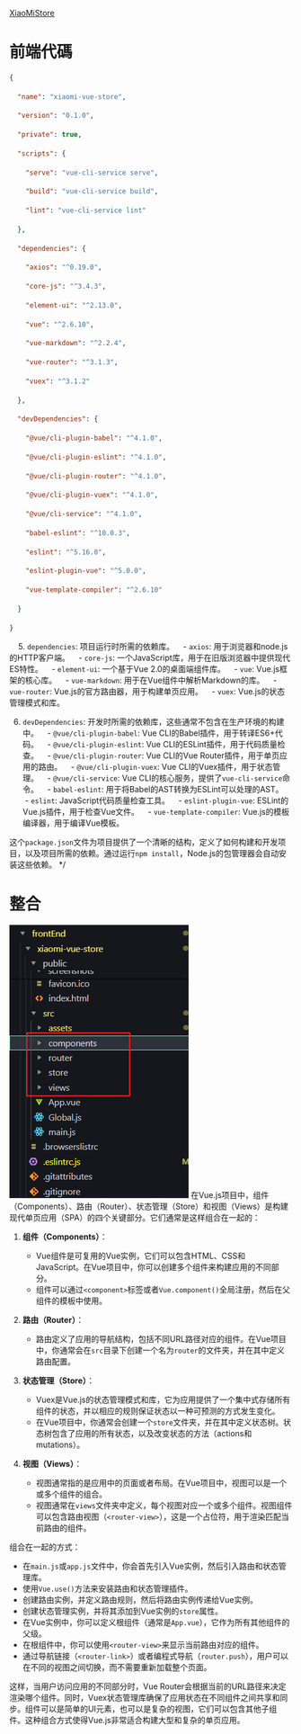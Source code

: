 [XiaoMiStore](C:\Users\Administrator\Documents\Mycodes\Java\XiaoMiStore)
# 前端代碼

```json
{

  "name": "xiaomi-vue-store",

  "version": "0.1.0",

  "private": true,

  "scripts": {

    "serve": "vue-cli-service serve",

    "build": "vue-cli-service build",

    "lint": "vue-cli-service lint"

  },

  "dependencies": {

    "axios": "^0.19.0",

    "core-js": "^3.4.3",

    "element-ui": "^2.13.0",

    "vue": "^2.6.10",

    "vue-markdown": "^2.2.4",

    "vue-router": "^3.1.3",

    "vuex": "^3.1.2"

  },

  "devDependencies": {

    "@vue/cli-plugin-babel": "^4.1.0",

    "@vue/cli-plugin-eslint": "^4.1.0",

    "@vue/cli-plugin-router": "^4.1.0",

    "@vue/cli-plugin-vuex": "^4.1.0",

    "@vue/cli-service": "^4.1.0",

    "babel-eslint": "^10.0.3",

    "eslint": "^5.16.0",

    "eslint-plugin-vue": "^5.0.0",

    "vue-template-compiler": "^2.6.10"

  }

}

```


   
5. `dependencies`: 项目运行时所需的依赖库。
   - `axios`: 用于浏览器和node.js的HTTP客户端。
   - `core-js`: 一个JavaScript库，用于在旧版浏览器中提供现代ES特性。
   - `element-ui`: 一个基于Vue 2.0的桌面端组件库。
   - `vue`: Vue.js框架的核心库。
   - `vue-markdown`: 用于在Vue组件中解析Markdown的库。
   - `vue-router`: Vue.js的官方路由器，用于构建单页应用。
   - `vuex`: Vue.js的状态管理模式和库。

6. `devDependencies`: 开发时所需的依赖库，这些通常不包含在生产环境的构建中。
   - `@vue/cli-plugin-babel`: Vue CLI的Babel插件，用于转译ES6+代码。
   - `@vue/cli-plugin-eslint`: Vue CLI的ESLint插件，用于代码质量检查。
   - `@vue/cli-plugin-router`: Vue CLI的Vue Router插件，用于单页应用的路由。
   - `@vue/cli-plugin-vuex`: Vue CLI的Vuex插件，用于状态管理。
   - `@vue/cli-service`: Vue CLI的核心服务，提供了`vue-cli-service`命令。
   - `babel-eslint`: 用于将Babel的AST转换为ESLint可以处理的AST。
   - `eslint`: JavaScript代码质量检查工具。
   - `eslint-plugin-vue`: ESLint的Vue.js插件，用于检查Vue文件。
   - `vue-template-compiler`: Vue.js的模板编译器，用于编译Vue模板。

  

这个`package.json`文件为项目提供了一个清晰的结构，定义了如何构建和开发项目，以及项目所需的依赖。通过运行`npm install`，Node.js的包管理器会自动安装这些依赖。 */

# 整合
![](assets/img/Pasted%20image%2020240301120444.png)
在Vue.js项目中，组件（Components）、路由（Router）、状态管理（Store）和视图（Views）是构建现代单页应用（SPA）的四个关键部分。它们通常是这样组合在一起的：

1. **组件（Components）**：
   - Vue组件是可复用的Vue实例，它们可以包含HTML、CSS和JavaScript。在Vue项目中，你可以创建多个组件来构建应用的不同部分。
   - 组件可以通过`<component>`标签或者`Vue.component()`全局注册，然后在父组件的模板中使用。

2. **路由（Router）**：
   - 路由定义了应用的导航结构，包括不同URL路径对应的组件。在Vue项目中，你通常会在`src`目录下创建一个名为`router`的文件夹，并在其中定义路由配置。

3. **状态管理（Store）**：
   - Vuex是Vue.js的状态管理模式和库，它为应用提供了一个集中式存储所有组件的状态，并以相应的规则保证状态以一种可预测的方式发生变化。
   - 在Vue项目中，你通常会创建一个`store`文件夹，并在其中定义状态树。状态树包含了应用的所有状态，以及改变状态的方法（actions和mutations）。

4. **视图（Views）**：
   - 视图通常指的是应用中的页面或者布局。在Vue项目中，视图可以是一个或多个组件的组合。
   - 视图通常在`views`文件夹中定义，每个视图对应一个或多个组件。视图组件可以包含路由视图（`<router-view>`），这是一个占位符，用于渲染匹配当前路由的组件。

组合在一起的方式：

- 在`main.js`或`app.js`文件中，你会首先引入Vue实例，然后引入路由和状态管理库。
- 使用`Vue.use()`方法来安装路由和状态管理插件。
- 创建路由实例，并定义路由规则，然后将路由实例传递给Vue实例。
- 创建状态管理实例，并将其添加到Vue实例的`store`属性。
- 在Vue实例中，你可以定义根组件（通常是`App.vue`），它作为所有其他组件的父级。
- 在根组件中，你可以使用`<router-view>`来显示当前路由对应的组件。
- 通过导航链接（`<router-link>`）或者编程式导航（`router.push`），用户可以在不同的视图之间切换，而不需要重新加载整个页面。

这样，当用户访问应用的不同部分时，Vue Router会根据当前的URL路径来决定渲染哪个组件。同时，Vuex状态管理库确保了应用状态在不同组件之间共享和同步。组件可以是简单的UI元素，也可以是复杂的视图，它们可以包含其他子组件。这种组合方式使得Vue.js非常适合构建大型和复杂的单页应用。
